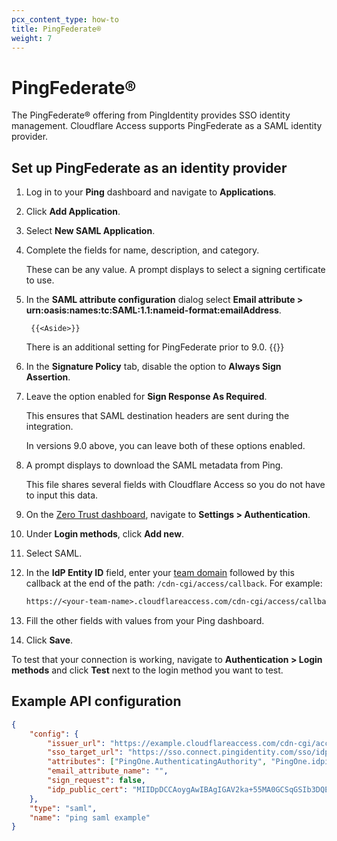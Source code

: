 ```yaml
---
pcx_content_type: how-to
title: PingFederate®
weight: 7
---
```


# PingFederate®

The PingFederate® offering from PingIdentity provides SSO identity management. Cloudflare Access supports PingFederate as a SAML identity provider.

## Set up PingFederate as an identity provider

1.  Log in to your **Ping** dashboard and navigate to **Applications**.

2.  Click **Add Application**.

3.  Select **New SAML Application**.

4.  Complete the fields for name, description, and category.

    These can be any value. A prompt displays to select a signing certificate to use.

5.  In the **SAML attribute configuration** dialog select **Email attribute > urn:oasis:names:tc:SAML:1.1:nameid-format:emailAddress**.

         {{<Aside>}}

    There is an additional setting for PingFederate prior to 9.0.
    {{</Aside>}}

6.  In the **Signature Policy** tab, disable the option to **Always Sign Assertion**.

7.  Leave the option enabled for **Sign Response As Required**.

    This ensures that SAML destination headers are sent during the integration.

    In versions 9.0 above, you can leave both of these options enabled.

8.  A prompt displays to download the SAML metadata from Ping.

    This file shares several fields with Cloudflare Access so you do not have to input this data.

9.  On the [Zero Trust dashboard](https://dash.teams.cloudflare.com), navigate to **Settings > Authentication**.

10. Under **Login methods**, click **Add new**.

11. Select SAML.

12. In the **IdP Entity ID** field, enter your [team domain](/cloudflare-one/glossary/#team-domain) followed by this callback at the end of the path: `/cdn-cgi/access/callback`. For example:

    ```txt
    https://<your-team-name>.cloudflareaccess.com/cdn-cgi/access/callback
    ```

13. Fill the other fields with values from your Ping dashboard.

14. Click **Save**.

To test that your connection is working, navigate to **Authentication > Login methods** and click **Test** next to the login method you want to test.

## Example API configuration

```json
{
	"config": {
		"issuer_url": "https://example.cloudflareaccess.com/cdn-cgi/access/callback",
		"sso_target_url": "https://sso.connect.pingidentity.com/sso/idp/SSO.saml2?idpid=aebe6668-32fe-4a87-8c2b-avcd3599a123",
		"attributes": ["PingOne.AuthenticatingAuthority", "PingOne.idpid"],
		"email_attribute_name": "",
		"sign_request": false,
		"idp_public_cert": "MIIDpDCCAoygAwIBAgIGAV2ka+55MA0GCSqGSIb3DQEBCwUAMIGSMQswCQYDVQQGEwJVUzETMBEG\nA1UEC.....GF/Q2/MHadws97cZg\nuTnQyuOqPuHbnN83d/2l1NSYKCbHt24o"
	},
	"type": "saml",
	"name": "ping saml example"
}
```
